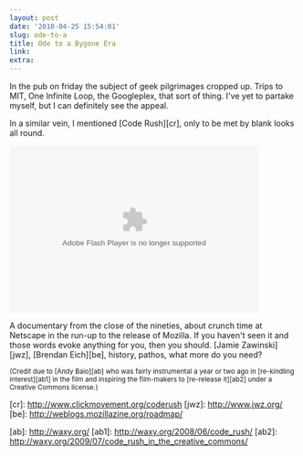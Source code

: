 ```yaml
---
layout: post
date: '2010-04-25 15:54:01'
slug: ode-to-a
title: Ode to a Bygone Era
link: 
extra: 
---
```


In the pub on friday the subject of geek pilgrimages cropped up. Trips to MIT, One Infinite Loop, the Googleplex, that sort of thing. I've yet to partake myself, but I can definitely see the appeal.

In a similar vein, I mentioned \[Code Rush\]\[cr\], only to be met by blank looks all round.

<div><object classid="clsid:d27cdb6e-ae6d-11cf-96b8-444553540000" width="437" height="293" id="viddler"><param name="movie" value="http://www.viddler.com/player/90571b61/" /><param name="allowscriptaccess" value="always" /><param name="allowfullscreen" value="true" /><param name="flashvars" value="fake=1"/><embed src="http://www.viddler.com/player/90571b61/" width="437" height="293" type="application/x-shockwave-flash" allowscriptaccess="always" allowfullscreen="true" flashvars="fake=1" name="viddler" ></embed></object></div>

A documentary from the close of the nineties, about crunch time at Netscape in the run-up to the release of Mozilla. If you haven't seen it and those words evoke anything for you, then you should. \[Jamie Zawinski\]\[jwz\], \[Brendan Eich\]\[be\], history, pathos, what more do you need?

<small>(Credit due to \[Andy Baio\]\[ab\] who was fairly instrumental a year or two ago in \[re-kindling interest\]\[ab1\] in the film and inspiring the film-makers to \[re-release it\]\[ab2\] under a Creative Commons license.)</small>

\[cr\]: http://www.clickmovement.org/coderush
\[jwz\]: http://www.jwz.org/
\[be\]: http://weblogs.mozillazine.org/roadmap/

\[ab\]: http://waxy.org/
\[ab1\]: http://waxy.org/2008/06/code_rush/
\[ab2\]: http://waxy.org/2009/07/code_rush_in_the_creative_commons/